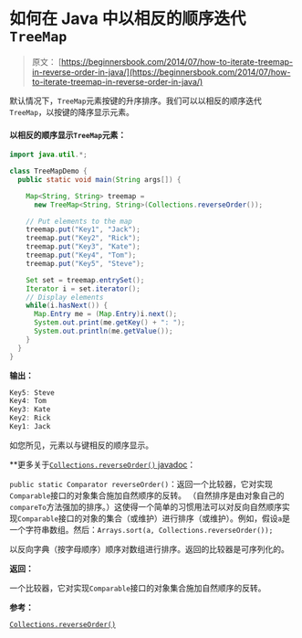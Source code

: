 # 如何在 Java 中以相反的顺序迭代`TreeMap`

> 原文： [https://beginnersbook.com/2014/07/how-to-iterate-treemap-in-reverse-order-in-java/](https://beginnersbook.com/2014/07/how-to-iterate-treemap-in-reverse-order-in-java/)

默认情况下，`TreeMap`元素按键的升序排序。我们可以以相反的顺序迭代`TreeMap`，以按键的降序显示元素。

#### 以相反的顺序显示`TreeMap`元素：

```java
import java.util.*;

class TreeMapDemo {
  public static void main(String args[]) {

    Map<String, String> treemap = 
      new TreeMap<String, String>(Collections.reverseOrder());

    // Put elements to the map
    treemap.put("Key1", "Jack");
    treemap.put("Key2", "Rick");
    treemap.put("Key3", "Kate");
    treemap.put("Key4", "Tom");
    treemap.put("Key5", "Steve");

    Set set = treemap.entrySet();
    Iterator i = set.iterator();
    // Display elements
    while(i.hasNext()) {
      Map.Entry me = (Map.Entry)i.next();
      System.out.print(me.getKey() + ": ");
      System.out.println(me.getValue());
    }
  }
}
```

**输出：**

```java
Key5: Steve
Key4: Tom
Key3: Kate
Key2: Rick
Key1: Jack
```

如您所见，元素以与键相反的顺序显示。

**更多关于[`Collections.reverseOrder()` javadoc](https://docs.oracle.com/javase/7/docs/api/java/util/Collections.html#reverseOrder())：

`public static Comparator reverseOrder()`：返回一个比较器，它对实现`Comparable`接口的对象集合施加自然顺序的反转。 （自然排序是由对象自己的`compareTo`方法强加的排序。）这使得一个简单的习惯用法可以对反向自然顺序实现`Comparable`接口的对象的集合（或维护）进行排序（或维护）。例如，假设`a`是一个字符串数组。然后：`Arrays.sort(a, Collections.reverseOrder());`

以反向字典（按字母顺序）顺序对数组进行排序。返回的比较器是可序列化的。

**返回：**

一个比较器，它对实现`Comparable`接口的对象集合施加自然顺序的反转。

**参考：**

[`Collections.reverseOrder()`](https://docs.oracle.com/javase/7/docs/api/java/util/Collections.html#reverseOrder())